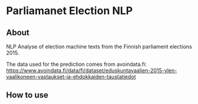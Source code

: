 
# Parliamanet Election NLP

## About
NLP Analyse of election machine texts from the Finnish parliament elections 2015.

The data used for the prediction comes from avoindata.fi: https://www.avoindata.fi/data/fi/dataset/eduskuntavaalien-2015-ylen-vaalikoneen-vastaukset-ja-ehdokkaiden-taustatiedot

## How to use
